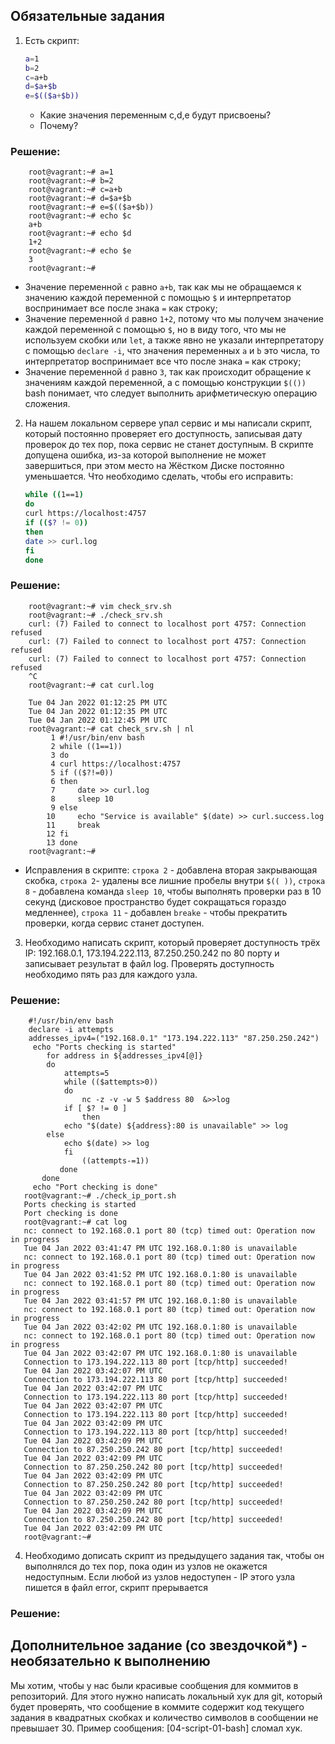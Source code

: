 

## Обязательные задания

1. Есть скрипт:
	```bash
	a=1
	b=2
	c=a+b
	d=$a+$b
	e=$(($a+$b))
	```
	* Какие значения переменным c,d,e будут присвоены?
	* Почему?
 ### Решение:
 ```
     root@vagrant:~# a=1
     root@vagrant:~# b=2
     root@vagrant:~# c=a+b
     root@vagrant:~# d=$a+$b
     root@vagrant:~# e=$(($a+$b))
     root@vagrant:~# echo $c
     a+b
     root@vagrant:~# echo $d
     1+2
     root@vagrant:~# echo $e
     3
     root@vagrant:~# 
 ```
 * Значение переменной `с` равно `a+b`, так как мы не обращаемся к значению каждой переменной с помощью `$` и интерпретатор воспринимает все после знака `=` как  строку;
 * Значение переменной `d` равно `1+2`, потому что мы получем значение каждой переменной с помощью `$`, но в виду того, что мы не используем скобки или `let`, а также явно не указали интерпретатору с помощью `declare -i`, что значения переменных `a` и `b` это числа, то интерпретатор воспринимает все что после знака `=` как строку;
 * Значение переменной `d` равно `3`, так как происходит обращение к значениям каждой переменной, а с помощью конструкции `$(())` bash понимает, что следует выполнить арифметическую операцию сложения.
 
2. На нашем локальном сервере упал сервис и мы написали скрипт, который постоянно проверяет его доступность, записывая дату проверок до тех пор, пока сервис не станет доступным. В скрипте допущена ошибка, из-за которой выполнение не может завершиться, при этом место на Жёстком Диске постоянно уменьшается. Что необходимо сделать, чтобы его исправить:
	```bash
	while ((1==1)
	do
	curl https://localhost:4757
	if (($? != 0))
	then
	date >> curl.log
	fi
	done
	```
 ### Решение:
 ```
     root@vagrant:~# vim check_srv.sh 
     root@vagrant:~# ./check_srv.sh 
     curl: (7) Failed to connect to localhost port 4757: Connection refused
     curl: (7) Failed to connect to localhost port 4757: Connection refused
     curl: (7) Failed to connect to localhost port 4757: Connection refused
     ^C
     root@vagrant:~# cat curl.log 
     
     Tue 04 Jan 2022 01:12:25 PM UTC
     Tue 04 Jan 2022 01:12:35 PM UTC
     Tue 04 Jan 2022 01:12:45 PM UTC
     root@vagrant:~# cat check_srv.sh | nl
          1	#!/usr/bin/env bash
          2	while ((1==1))
          3	do
          4	curl https://localhost:4757
          5	if (($?!=0))
          6	then
          7	    date >> curl.log
          8	    sleep 10
          9	else
         10	    echo "Service is available" $(date) >> curl.success.log	
         11	    break
         12	fi
         13	done
     root@vagrant:~# 

 ```
 * Исправления в скрипте: `строка 2` - добавлена вторая закрывающая скобка, `строка 2`- удалены все лишние пробелы внутри `$(( ))`, `строка 8` - добавлена команда `sleep 10`, чтобы выполнять проверки раз в 10 секунд (дисковое пространство будет сокращаться гораздо медленнее), `строка 11` - добавлен `breake` - чтобы прекратить проверки, когда сервис станет доступен.

3. Необходимо написать скрипт, который проверяет доступность трёх IP: 192.168.0.1, 173.194.222.113, 87.250.250.242 по 80 порту и записывает результат в файл log. Проверять доступность необходимо пять раз для каждого узла.
 ### Решение:
 ```
     #!/usr/bin/env bash
     declare -i attempts
     addresses_ipv4=("192.168.0.1" "173.194.222.113" "87.250.250.242")
      echo "Ports checking is started"
         for address in ${addresses_ipv4[@]}
         do
     	     attempts=5
             while (($attempts>0))
             do
     	         nc -z -v -w 5 $address 80  &>>log
	         if [ $? != 0 ]
                 then
		     echo "$(date) ${address}:80 is unavailable" >> log
		 else
		     echo $(date) >> log
          	 fi	    
                 ((attempts-=1))
            done
        done
      echo "Port checking is done"
    root@vagrant:~# ./check_ip_port.sh 
    Ports checking is started
    Port checking is done
    root@vagrant:~# cat log
    nc: connect to 192.168.0.1 port 80 (tcp) timed out: Operation now in progress
    Tue 04 Jan 2022 03:41:47 PM UTC 192.168.0.1:80 is unavailable
    nc: connect to 192.168.0.1 port 80 (tcp) timed out: Operation now in progress
    Tue 04 Jan 2022 03:41:52 PM UTC 192.168.0.1:80 is unavailable
    nc: connect to 192.168.0.1 port 80 (tcp) timed out: Operation now in progress
    Tue 04 Jan 2022 03:41:57 PM UTC 192.168.0.1:80 is unavailable
    nc: connect to 192.168.0.1 port 80 (tcp) timed out: Operation now in progress
    Tue 04 Jan 2022 03:42:02 PM UTC 192.168.0.1:80 is unavailable
    nc: connect to 192.168.0.1 port 80 (tcp) timed out: Operation now in progress
    Tue 04 Jan 2022 03:42:07 PM UTC 192.168.0.1:80 is unavailable
    Connection to 173.194.222.113 80 port [tcp/http] succeeded!
    Tue 04 Jan 2022 03:42:07 PM UTC
    Connection to 173.194.222.113 80 port [tcp/http] succeeded!
    Tue 04 Jan 2022 03:42:07 PM UTC
    Connection to 173.194.222.113 80 port [tcp/http] succeeded!
    Tue 04 Jan 2022 03:42:07 PM UTC
    Connection to 173.194.222.113 80 port [tcp/http] succeeded!
    Tue 04 Jan 2022 03:42:09 PM UTC
    Connection to 173.194.222.113 80 port [tcp/http] succeeded!
    Tue 04 Jan 2022 03:42:09 PM UTC
    Connection to 87.250.250.242 80 port [tcp/http] succeeded!
    Tue 04 Jan 2022 03:42:09 PM UTC
    Connection to 87.250.250.242 80 port [tcp/http] succeeded!
    Tue 04 Jan 2022 03:42:09 PM UTC
    Connection to 87.250.250.242 80 port [tcp/http] succeeded!
    Tue 04 Jan 2022 03:42:09 PM UTC
    Connection to 87.250.250.242 80 port [tcp/http] succeeded!
    Tue 04 Jan 2022 03:42:09 PM UTC
    Connection to 87.250.250.242 80 port [tcp/http] succeeded!
    Tue 04 Jan 2022 03:42:09 PM UTC
    root@vagrant:~# 
 
 ```

4. Необходимо дописать скрипт из предыдущего задания так, чтобы он выполнялся до тех пор, пока один из узлов не окажется недоступным. Если любой из узлов недоступен - IP этого узла пишется в файл error, скрипт прерывается
  ### Решение:
  
## Дополнительное задание (со звездочкой*) - необязательно к выполнению

Мы хотим, чтобы у нас были красивые сообщения для коммитов в репозиторий. Для этого нужно написать локальный хук для git, который будет проверять, что сообщение в коммите содержит код текущего задания в квадратных скобках и количество символов в сообщении не превышает 30. Пример сообщения: \[04-script-01-bash\] сломал хук.
